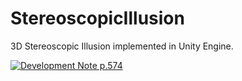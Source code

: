 # StereoscopicIllusion

3D Stereoscopic Illusion implemented in Unity Engine.

[![Development Note p.574](https://img.youtube.com/vi/QL4pdewnkRk/0.jpg)](https://www.youtube.com/watch?v=QL4pdewnkRk)
